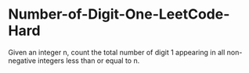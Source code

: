 # Number-of-Digit-One-LeetCode-Hard
Given an integer n, count the total number of digit 1 appearing in all non-negative integers less than or equal to n.

 
